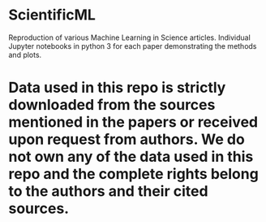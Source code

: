 # ScientificML

Reproduction of various Machine Learning in Science articles. Individual Jupyter notebooks in python 3 for each paper demonstrating the methods and plots. 


# Data used in this repo is strictly downloaded from the sources mentioned in the papers or received upon request from authors. We do not own any of the data used in this repo and the complete rights belong to the authors and their cited sources. 